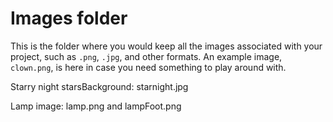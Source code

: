 # Images folder

This is the folder where you would keep all the images associated with your project, such as `.png`, `.jpg`, and other formats. An example image, `clown.png`, is here in case you need something to play around with.

Starry night starsBackground: starnight.jpg

Lamp image: lamp.png and lampFoot.png
